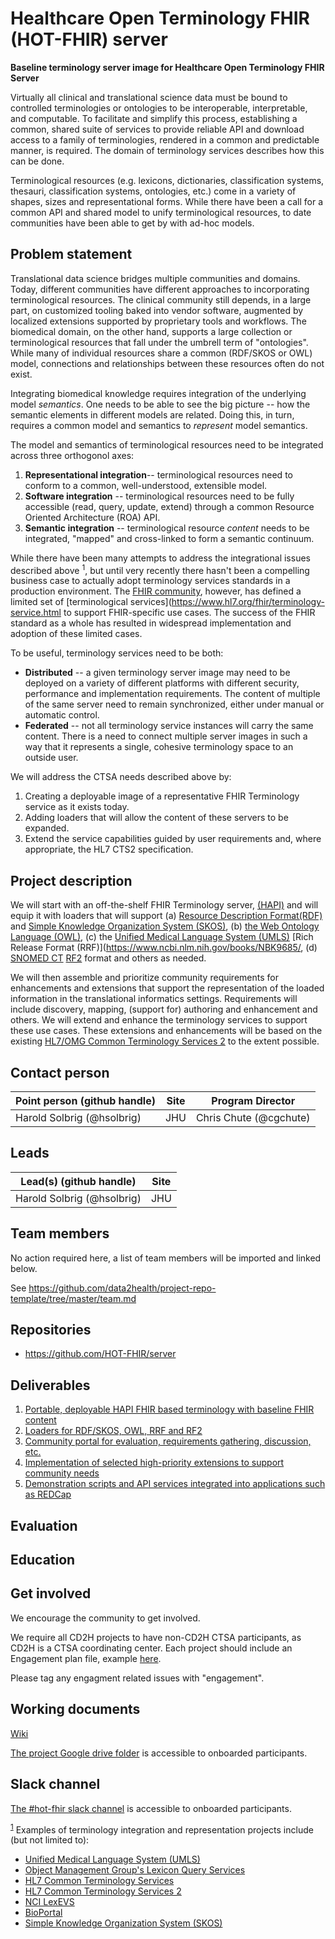 # Healthcare Open Terminology FHIR (HOT-FHIR) server
**Baseline terminology server image for Healthcare Open Terminology FHIR Server**

Virtually all clinical and translational science data must be bound to controlled terminologies or ontologies to be 
interoperable, interpretable, and computable. To facilitate and simplify this process, establishing a common, shared 
suite of services to provide reliable API and download access to a family of terminologies, rendered in a common and 
predictable manner, is required. The domain of terminology services describes how this can be done.

Terminological resources (e.g. lexicons, dictionaries, classification systems, thesauri, classification systems, 
ontologies, etc.) come in a variety of shapes, sizes and representational forms.  While there have been a call
for a common API and shared model to unify terminological resources, to date communities have been able to get by with
ad-hoc models.  


## Problem statement
Translational data science bridges multiple communities and domains.   Today, different communities have different approaches
to incorporating terminological resources.  The clinical community still depends, in a large part, on customized tooling 
baked into vendor software, augmented by localized extensions supported by proprietary tools and workflows.
The biomedical domain, on the other hand, supports a large collection or terminological resources that fall under the 
umbrell term of "ontologies".  While many of individual resources share a common (RDF/SKOS or OWL) model, connections
and relationships between these resources often do not exist.

Integrating biomedical knowledge requires integration of the underlying model *semantics*.  One needs to be able to see
the big picture -- how the semantic elements in different models are related.  Doing this, in turn, requires a common
model and semantics to *represent* model semantics. 

The model and semantics of terminological resources need to be integrated across three orthogonol axes:
1) **Representational integration**-- terminological resources need to conform to a common, well-understood, extensible model.
2) **Software integration** -- terminological resources need to be fully accessible (read, query, update, extend) through a 
common Resource Oriented Architecture (ROA) API.
3) **Semantic integration** -- terminological resource *content* needs to be integrated, "mapped" and cross-linked to form
a semantic continuum. 

While there have been many attempts to address the integrational issues described above <sup><a name="footnote1">1</a></sup>, but until
very recently there hasn't been a compelling business case to actually adopt terminology services standards in a 
production environment.  The [FHIR community](http://hl7.org/fhir/), however, has defined a limited set of 
[terminological services](https://www.hl7.org/fhir/terminology-service.html
to support FHIR-specific use cases.  The success of the FHIR standard as a whole has resulted in widespread 
implementation and adoption of these limited cases.

To be useful, terminology services need to be both:
* **Distributed** -- a given terminology server image may need to be deployed on a variety of different platforms with
different security, performance and implementation requirements. The content of multiple of the same server need
to remain synchronized, either under manual or automatic control.
* **Federated** -- not all terminology service instances will carry the same content. There is a need to connect 
multiple server images in such a way that it represents a single, cohesive terminology space to an outside user.  

We will address the CTSA needs described above by:
1) Creating a deployable image of a representative FHIR Terminology service as it exists today.
2) Adding loaders that will allow the content of these servers to be expanded.
3) Extend the service capabilities guided by user requirements and, where appropriate, the HL7 CTS2 specification.


## Project description
We will start with an off-the-shelf FHIR Terminology server, [(HAPI)](http://hapi.fhir.org/) and will equip it with loaders
that will support (a) [Resource Description Format(RDF)](https://www.w3.org/2001/sw/wiki/RDF) and 
[Simple Knowledge Organization System (SKOS)](https://www.w3.org/2004/02/skos/),
(b) [the Web Ontology Language (OWL)](https://www.w3.org/OWL/), 
(c) the [Unified Medical Language System (UMLS)](https://www.nlm.nih.gov/research/umls/) [Rich Release Format (RRF)](https://www.ncbi.nlm.nih.gov/books/NBK9685/,
(d) [SNOMED CT](http://www.snomed.org/snomed-ct/) [RF2](https://confluence.ihtsdotools.org/display/DOCRELFMT/SNOMED+CT+Release+File+Specifications) format and
others as needed.

We will then assemble and prioritize community requirements for enhancements and extensions that support the representation
of the loaded information in the translational informatics settings.  Requirements will include discovery, mapping, 
(support for) authoring and enhancement and others.  We will extend and enhance the terminology services to support these
use cases.  These extensions and enhancements will be based on the existing [HL7/OMG Common Terminology Services 2](https://www.omg.org/spec/CTS2/About-CTS2/)
to the extent possible.


## Contact person

Point person (github handle) | Site | Program Director
----------|--------------|---------------
Harold Solbrig (@hsolbrig) | JHU | Chris Chute (@cgchute)

## Leads 

Lead(s) (github handle) | Site
----------|--------------|
Harold Solbrig (@hsolbrig) | JHU 


## Team members 

No action required here, a list of team members will be imported and linked below.

See https://github.com/data2health/project-repo-template/tree/master/team.md

## Repositories

- https://github.com/HOT-FHIR/server

## Deliverables
1) [Portable, deployable HAPI FHIR based terminology with baseline FHIR content](https://github.com/HOT-FHIR/server/milestone/1)
2) [Loaders for RDF/SKOS, OWL, RRF and RF2](https://github.com/HOT-FHIR/server/milestone/2)
3) [Community portal for evaluation, requirements gathering, discussion, etc.](https://github.com/HOT-FHIR/server/milestone/3)
4) [Implementation of selected high-priority extensions to support community needs](https://github.com/HOT-FHIR/server/milestone/4)
5) [Demonstration scripts and API services integrated into applications such as REDCap](https://github.com/HOT-FHIR/server/milestone/5)



## Evaluation


## Education

## Get involved
We encourage the community to get involved. 

We require all CD2H projects to have non-CD2H CTSA participants, as CD2H is a CTSA coordinating center. 
Each project should include an Engagement plan file, example [here](https://github.com/data2health/project-repo-template/blob/master/engagement.md). 

Please tag any engagment related issues with "engagement".

## Working documents
[Wiki](https://github.com/HOT-FHIR/server/wiki)

[The project Google drive folder](https://drive.google.com/drive/u/0/folders/1vLp-H32KTNobiZF2cK82At90S6dVJNUf) is accessible to onboarded participants. 

## Slack channel
[The #hot-fhir slack channel](https://cd2h.slack.com/messages/CGCAPAANA) is accessible to onboarded participants. 


<sup>[1](#footnote1)</sup> Examples of terminology integration and representation projects include (but not limited to):
* [Unified Medical Language System (UMLS)](https://www.nlm.nih.gov/research/umls/)
* [Object Management Group's Lexicon Query Services](https://www.omg.org/spec/LQS/About-LQS/)
* [HL7 Common Terminology Services](http://www.hl7.org/implement/standards/product_brief.cfm?product_id=10)
* [HL7 Common Terminology Services 2](http://wiki.hl7.org/index.php?title=Common_Terminology_Services_-_Release_2_(Normative))
* [NCI LexEVS](https://evs.nci.nih.gov/)
* [BioPortal](https://bioportal.bioontology.org/)
* [Simple Knowledge Organization System (SKOS)](https://www.w3.org/2004/02/skos/)
